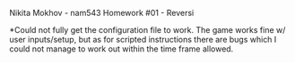 Nikita Mokhov - nam543
Homework #01 - Reversi

*Could not fully get the configuration file to work. The game works fine w/ user inputs/setup, but as for scripted instructions there are bugs which I could not manage to work out within the time frame allowed. 
